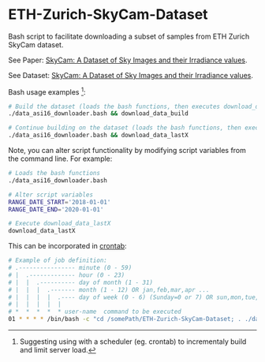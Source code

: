 # ETH-Zurich-SkyCam-Dataset
Bash script to facilitate downloading a subset of samples from ETH Zurich SkyCam dataset. 

See Paper: [SkyCam: A Dataset of Sky Images and their Irradiance values](https://arxiv.org/abs/2105.02922).

See Dataset: [SkyCam: A Dataset of Sky Images and their Irradiance values](https://github.com/vglsd/SkyCam).

Bash usage examples [^1]:

[^1]: Suggesting using with a scheduler (eg. crontab) to incrementaly build and limit server load.

```Bash
# Build the dataset (loads the bash functions, then executes download_data_build)
./data_asi16_downloader.bash && download_data_build
```

```Bash
# Continue building on the dataset (loads the bash functions, then executes download_data_lastX)
./data_asi16_downloader.bash && download_data_lastX
```

Note, you can alter script functionality by modifying script variables from the command line. For example:
```Bash
# Loads the bash functions
./data_asi16_downloader.bash 

# Alter script variables
RANGE_DATE_START='2018-01-01'
RANGE_DATE_END='2020-01-01'

# Execute download_data_lastX
download_data_lastX
```

This can be incorporated in [crontab](https://man7.org/linux/man-pages/man5/crontab.5.html):
```Bash
# Example of job definition:
# .---------------- minute (0 - 59)
# |  .------------- hour (0 - 23)
# |  |  .---------- day of month (1 - 31)
# |  |  |  .------- month (1 - 12) OR jan,feb,mar,apr ...
# |  |  |  |  .---- day of week (0 - 6) (Sunday=0 or 7) OR sun,mon,tue,wed,thu,fri,sat
# |  |  |  |  |
# *  *  *  *  * user-name  command to be executed
01 * * * * /bin/bash -c "cd /somePath/ETH-Zurich-SkyCam-Dataset; . ./data_asi16_downloader.bash && download_data_build"
```
